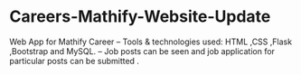 # Careers-Mathify-Website-Update
Web App for Mathify Career
– Tools & technologies used: HTML ,CSS ,Flask ,Bootstrap and MySQL.
– Job posts can be seen and job application for particular posts can be submitted .
